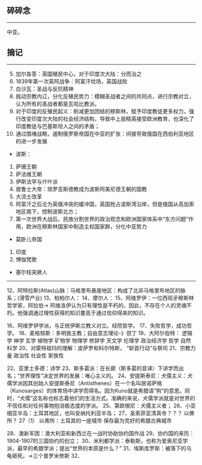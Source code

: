 ## 碎碎念
---

中亚。

## 摘记
---

5. 加尔各答：英国殖民中心，对于印度次大陆：分而治之
6. 1839年第一次英阿战争：阿富汗坟场，英国战败
7. 白沙瓦：圣战与反抗精神
8. 挑动宗教内讧，分化反殖民势力：模糊圣战者之间的共同点，进行宗教对立，认为所有的圣战者都是瓦哈比教派。
9. 对于印度的反殖民起义：削减更加团结的穆斯林，赋予印度教徒更多权力，强行改变印度次大陆的社会经济结构，导致中上层精英接受欧洲教育，也深化了印度教徒与巴基斯坦人之间的矛盾；
10. 通过围堵战略，遏制俄罗斯帝国在中亚的扩张：间接导致俄国在西伯利亚地区的进一步发展

* 波斯：


1. 萨珊王朝
2. 萨法维王朝
3. 伊斯法罕与什叶派
4. 居鲁士大帝：琐罗亚斯德教成为波斯阿美尼德王朝的国教
5. 大流士改革
6. 阿富汗之后沦为英俄冲突的缓冲国，英国抢占波斯湾沿岸，但是俄国从高加索地区南下，控制波斯北方；
7. 第一次世界大战后，民族分割世界的政治观念和欧洲国家体系中“东方问题”作用，欧洲在穆斯林国家中制造主权国家群，分化中亚势力

* 莫卧儿帝国

1. 印度
2. 博伽梵歌

* 塞尔柱突厥人

----


12、阿特拉斯(Atlas)山脉：马格里布悬崖地区：构成了北非马格里布地区的脉系；(滑雪产业)
13、柏柏尔人：
14、摩尔人：
15、阿维罗伊：一位西班牙穆斯林哲学家，阿拉伯-> 阿维洛伊认为只有理性是不朽的，因此，不存在个人的灵魂不朽。他强调通过理性获得的知识要高于通过信仰得来的知识。


16、阿维罗伊学派，与正统伊斯兰教义对立。经院哲学。
17、失败哲学，成功哲学。
18、麦格努斯：多明我主教；自由意志理论-》但丁 
19、大阿尔伯特： 逻辑学 神学 玄学 植物学 矿物学 物理学 修辞学 天文学 伦理学 政治经济学 哲学 自然科学
20、对蒙特祖玛的理解：皮萨罗和科尔特斯， “斩首行动”与祭司
21、宗教力量 政治性 社会性 家族性 

22、亚里士多德：诗学
23、斯多葛派：在长廊（斯多葛的音译）下讲学而出名；“世界理性”决定世界的发展：唯心主义的。
24、安提斯泰尼：犬儒主义：犬儒学派因其创始人安提斯泰尼（Antisthenes）在一个名叫居诺萨格（Kunosarges）的体育场中讲学而得名。因为Kuno就是希腊语“狗”的意思。同时，“犬儒”这名称也标志着他们的生活方式。准确的来说，犬儒学派就是对世界的不信任和对任何事物抱消极态度的学派。
25、第欧根尼：犬儒主义者；
26、小亚细亚半岛：土耳其地区，也叫安纳托利亚半岛；
27、圣索菲亚清真寺？？？  以佛所？
27（1） 以弗所：土耳其的一座城市 保存最为完好的希腊古典城市

28、澳新军团：澳大利亚和新西兰在一战时协助协约国作战
29、协约国的来历：1904-1907的三国协约的创立；
30、米利都学派：泰勒斯，也称为爱奥尼亚学派，最早的希腊学派；提出“世界的本原是什么？”
31、埃斯库罗斯：被落下的乌龟砸死。->三个普罗米修斯
32、
